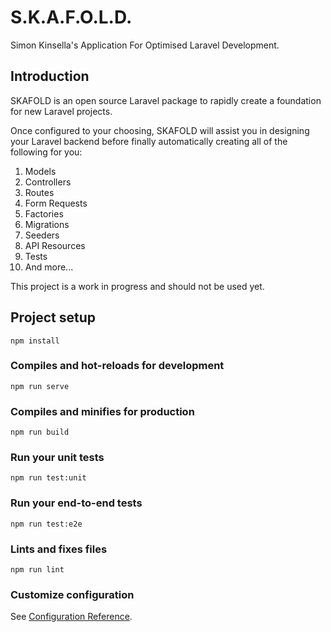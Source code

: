 # S.K.A.F.O.L.D.
Simon Kinsella's Application For Optimised Laravel Development.

## Introduction
SKAFOLD is an open source Laravel package to rapidly create a foundation for new Laravel projects.

Once configured to your choosing, SKAFOLD will assist you in designing your Laravel backend before finally automatically creating all of the following for you:

1. Models
2. Controllers
3. Routes
4. Form Requests
5. Factories
6. Migrations
7. Seeders
8. API Resources
9. Tests
10. And more...

This project is a work in progress and should not be used yet.

## Project setup
```
npm install
```

### Compiles and hot-reloads for development
```
npm run serve
```

### Compiles and minifies for production
```
npm run build
```

### Run your unit tests
```
npm run test:unit
```

### Run your end-to-end tests
```
npm run test:e2e
```

### Lints and fixes files
```
npm run lint
```

### Customize configuration
See [Configuration Reference](https://cli.vuejs.org/config/).
